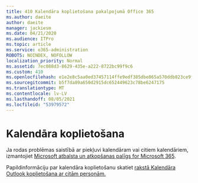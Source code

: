 ```yaml
---
title: 410 Kalendāra koplietošana pakalpojumā Office 365
ms.author: daeite
author: daeite
manager: jackiesm
ms.date: 04/21/2020
ms.audience: ITPro
ms.topic: article
ms.service: o365-administration
ROBOTS: NOINDEX, NOFOLLOW
localization_priority: Normal
ms.assetid: 7ec088d3-8629-435e-a222-8722bc99f9c6
ms.custom: 410
ms.openlocfilehash: e1e2e8c5aa0ed37457114ffe9edf385dbe865a570ddb823ce9f44bd1391d9bd3
ms.sourcegitcommit: b5f7da89a650d2915dc652449623c78be6247175
ms.translationtype: MT
ms.contentlocale: lv-LV
ms.lasthandoff: 08/05/2021
ms.locfileid: "53979572"
---
```

# <a name="calendar-sharing"></a>Kalendāra koplietošana

Ja rodas problēmas saistībā ar piekļuvi kalendāram vai citiem kalendāriem, izmantojiet [Microsoft atbalsta un atkopšanas palīgs for Microsoft 365](https://diagnostics.office.com/).
  
Papildinformāciju par kalendāra koplietošanu skatiet [rakstā Kalendāra Outlook koplietošana ar citām personām.](https://support.office.com/article/353ed2c1-3ec5-449d-8c73-6931a0adab88.aspx)
